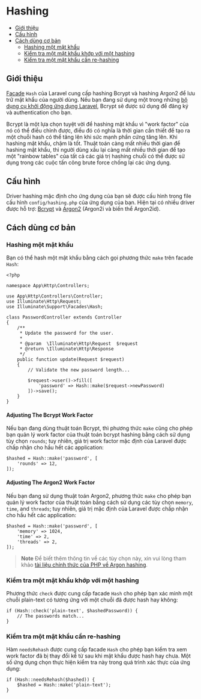 # Hashing

- [Giới thiệu](#introduction)
- [Cấu hình](#configuration)
- [Cách dùng cơ bản](#basic-usage)
    - [Hashing một mật khẩu](#hashing-passwords)
    - [Kiểm tra một mật khẩu khớp với một hashing](#verifying-that-a-password-matches-a-hash)
    - [Kiểm tra một mật khẩu cần re-hashing](#determining-if-a-password-needs-to-be-rehashed)

<a name="introduction"></a>
## Giới thiệu

[Facade](/docs/{{version}}/facades) `Hash` của Laravel cung cấp hashing Bcrypt và hashing Argon2 để lưu trữ mật khẩu của người dùng. Nếu bạn đang sử dụng một trong những [bộ dụng cụ khởi động ứng dụng Laravel](/docs/{{version}}/starter-kits), Bcrypt sẽ được sử dụng để đăng ký và authentication cho bạn.

Bcrypt là một lựa chọn tuyệt vời để hashing mật khẩu vì "work factor" của nó có thể điều chỉnh được, điều đó có nghĩa là thời gian cần thiết để tạo ra một chuỗi hash có thể tăng lên khi sức mạnh phần cứng tăng lên. Khi hashing mật khẩu, chậm là tốt. Thuật toán càng mất nhiều thời gian để hashing mật khẩu, thì người dùng xấu lại càng mất nhiều thời gian để tạo một "rainbow tables" của tất cả các giá trị hashing chuỗi có thể được sử dụng trong các cuộc tấn công brute force chống lại các ứng dụng.

<a name="configuration"></a>
## Cấu hình

Driver hashing mặc định cho ứng dụng của bạn sẽ được cấu hình trong file cấu hình `config/hashing.php` của ứng dụng của bạn. Hiện tại có nhiều driver được hỗ trợ: [Bcrypt](https://en.wikipedia.org/wiki/Bcrypt) và [Argon2](https://en.wikipedia.org/wiki/Argon2) (Argon2i và biến thể Argon2id).

<a name="basic-usage"></a>
## Cách dùng cơ bản

<a name="hashing-passwords"></a>
### Hashing một mật khẩu

Bạn có thể hash một mật khẩu bằng cách gọi phương thức `make` trên facade `Hash`:

    <?php

    namespace App\Http\Controllers;

    use App\Http\Controllers\Controller;
    use Illuminate\Http\Request;
    use Illuminate\Support\Facades\Hash;

    class PasswordController extends Controller
    {
        /**
         * Update the password for the user.
         *
         * @param  \Illuminate\Http\Request  $request
         * @return \Illuminate\Http\Response
         */
        public function update(Request $request)
        {
            // Validate the new password length...

            $request->user()->fill([
                'password' => Hash::make($request->newPassword)
            ])->save();
        }
    }

<a name="adjusting-the-bcrypt-work-factor"></a>
#### Adjusting The Bcrypt Work Factor

Nếu bạn đang dùng thuật toán Bcrypt, thì phương thức `make` cũng cho phép bạn quản lý work factor của thuật toán bcrypt hashing bằng cách sử dụng tùy chọn `rounds`; tuy nhiên, giá trị work factor mặc định của Laravel được chấp nhận cho hầu hết các application:

    $hashed = Hash::make('password', [
        'rounds' => 12,
    ]);

<a name="adjusting-the-argon2-work-factor"></a>
#### Adjusting The Argon2 Work Factor

Nếu bạn đang sử dụng thuật toán Argon2, phương thức `make` cho phép bạn quản lý work factor của thuật toán bằng cách sử dụng các tùy chọn `memory`, `time`, and `threads`; tuy nhiên, giá trị mặc định của Laravel được chấp nhận cho hầu hết các application:

    $hashed = Hash::make('password', [
        'memory' => 1024,
        'time' => 2,
        'threads' => 2,
    ]);

> **Note**
> Để biết thêm thông tin về các tùy chọn này, xin vui lòng tham khảo [tài liệu chính thức của PHP về Argon hashing](https://secure.php.net/manual/en/function.password-hash.php).

<a name="verifying-that-a-password-matches-a-hash"></a>
### Kiểm tra một mật khẩu khớp với một hashing

Phương thức `check` được cung cấp facade `Hash` cho phép bạn xác minh một chuỗi plain-text có tương ứng với một chuỗi đã được hash hay không:

    if (Hash::check('plain-text', $hashedPassword)) {
        // The passwords match...
    }

<a name="determining-if-a-password-needs-to-be-rehashed"></a>
### Kiểm tra một mật khẩu cần re-hashing

Hàm `needsRehash` được cung cấp facade `Hash` cho phép bạn kiểm tra xem work factor đã bị thay đổi kể từ sau khi mật khẩu được hash hay chưa. Một số ứng dụng chọn thực hiện kiểm tra này trong quá trình xác thực của ứng dụng:

    if (Hash::needsRehash($hashed)) {
        $hashed = Hash::make('plain-text');
    }
